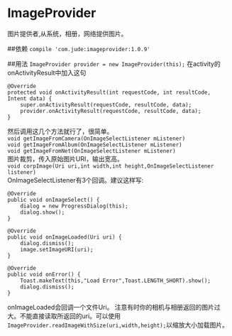 # ImageProvider
图片提供者,从系统，相册，网络提供图片。


##依赖
`compile 'com.jude:imageprovider:1.0.9'`

##用法
`ImageProvider provider = new ImageProvider(this);`
在activity的onActivityResult中加入这句

    @Override
    protected void onActivityResult(int requestCode, int resultCode, Intent data) {
        super.onActivityResult(requestCode, resultCode, data);
        provider.onActivityResult(requestCode, resultCode, data);
    }

然后调用这几个方法就行了，很简单。  
`void getImageFromCamera(OnImageSelectListener mListener)`  
`void getImageFromAlbum(OnImageSelectListener mListener)`  
`void getImageFromNet(OnImageSelectListener mListener)`  
图片裁剪，传入原始图片URI，输出宽高。  
`void corpImage(Uri uri,int width,int height,OnImageSelectListener listener)`  
OnImageSelectListener有3个回调。建议这样写:

    @Override
    public void onImageSelect() {
        dialog = new ProgressDialog(this);
        dialog.show();
    }

    @Override
    public void onImageLoaded(Uri uri) {
        dialog.dismiss();
        image.setImageURI(uri);
    }

    @Override
    public void onError() {
        Toast.makeText(this,"Load Error",Toast.LENGTH_SHORT).show();
        dialog.dismiss();
    }

onImageLoaded会回调一个文件Uri。
注意有时你的相机与相册返回的图片过大。不能直接读取所返回的uri。可以使用
`ImageProvider.readImageWithSize(uri,width,height);`以缩放大小加载图片。

